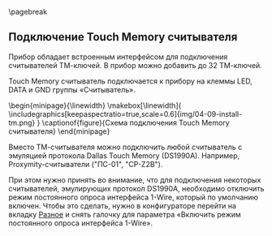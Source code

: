 \pagebreak


## Подключение Touch Memory считывателя

Прибор обладает встроенным интерфейсом для подключения считывателей ТМ-ключей. В прибор можно добавить до 32 ТМ-ключей.   

Touch Memory считыватель подключается к прибору на клеммы LED, DATA и GND группы «Считыватель».

\begin{minipage}{\linewidth}
	\makebox[\linewidth]{
 		\includegraphics[keepaspectratio=true,scale=0.6]{img/04-09-install-tm.png}
 	}
	\captionof{figure}{Схема подключения Touch Memory считывателя}
\end{minipage}

Вместо ТМ-считывателя можно подключить любой считыватель с эмуляцией протокола Dallas Touch Memory (DS1990A). Например, Proxymity-считыватели ("ПС-01", "CP-Z2B"). 

При этом нужно принять во внимание, что для подключения некоторых считывателей, эмулирующих протокол DS1990A, необходимо отключить режим постоянного опроса интерфейса 1-Wire, который по умолчанию включен. Чтобы это сделать, нужно в конфигураторе перейти на вкладку [Разное](#control-indication) и снять галочку для параметра «Включить режим постоянного опроса интерфейса 1-Wire». 

